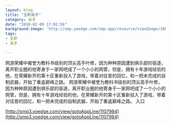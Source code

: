 ```yaml
---
layout: blog
title: "全职高手"
category: 高手
date: "2018-02-09 17:02:56"
background-image: 'http://smp.yoedge.com/smp-app/resource/viewImage/1002592appline.png'
tags:
- 全职
- 高手

---
```

网游荣耀中被誉为教科书级别的顶尖高手叶修，因为种种原因遭到俱乐部的驱逐，离开职业圈的他寄身于一家网吧成了一个小小的网管，但是，拥有十年游戏经验的他，在荣耀新开的第十区重新投入了游戏，带着对往昔的回忆，和一把未完成的自制武器，开始了重返巅峰之路。
网游荣耀中被誉为教科书级别的顶尖高手叶修，因为种种原因遭到俱乐部的驱逐，离开职业圈的他寄身于一家网吧成了一个小小的网管，但是，拥有十年游戏经验的他，在荣耀新开的第十区重新投入了游戏，带着对往昔的回忆，和一把未完成的自制武器，开始了重返巅峰之路。
入口

[http://smp3.yoedge.com/view/gotoAppLine/1107984](http://smp3.yoedge.com/view/gotoAppLine/1107984)

        
